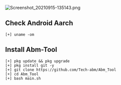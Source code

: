 ![Screenshot_20210915-135143.png](https://user-images.githubusercontent.com/52023076/133402623-8c7eb995-13c9-428a-8f87-074d44443e52.png)

## Check Android Aarch
```
[+] uname -om
```
## Install Abm-Tool
```
[+] pkg update && pkg upgrade
[+] pkg install git -y
[+] git clone https://github.com/Tech-abm/Abm_Tool
[+] cd Abm_Tool
[+] bash main.sh
```
